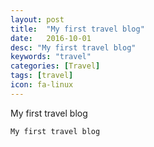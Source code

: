 ```yaml
---
layout: post
title:  "My first travel blog"
date:   2016-10-01
desc: "My first travel blog"
keywords: "travel"
categories: [Travel]
tags: [travel]
icon: fa-linux
---
```


My first travel blog

```
My first travel blog
```
